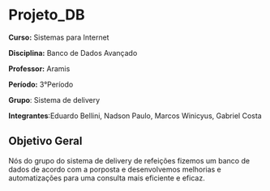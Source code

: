 # Projeto_DB

**Curso:** Sistemas para Internet

**Disciplina:** Banco de Dados Avançado

**Professor:** Aramis

**Período:** 3°Período

**Grupo**: Sistema de delivery

**Integrantes**:Eduardo Bellini, Nadson Paulo, Marcos Winicyus, Gabriel Costa

## Objetivo Geral
Nós do grupo do sistema de delivery de refeições fizemos um banco de dados
de acordo com a porposta e desenvolvemos melhorias e automatizações para
uma consulta mais eficiente e eficaz.
